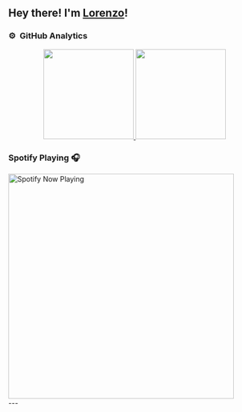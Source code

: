 <h2>Hey there! I'm <a href="https://lorenzopastore.github.io" target="_blank">Lorenzo</a>!</h2>

### ⚙️ &nbsp;GitHub Analytics

<p align="center">
<a href="https://github.com/AVS1508">
  <img height="180em" src="https://github-readme-stats-eight-theta.vercel.app/api?username=LorenzoPastore&show_icons=true&theme=algolia&include_all_commits=true&count_private=true"/>
  <img height="180em" src="https://github-readme-stats-eight-theta.vercel.app/api/top-langs/?username=LorenzoPastore&layout=compact&langs_count=8&theme=algolia"/>
</a>
</p>

### Spotify Playing 🎧

<img src="https://spotify-now-playing.lorenzopastore.vercel.app//api/spotify-playing" alt="Spotify Now Playing" width="450" />
<br/>
---
